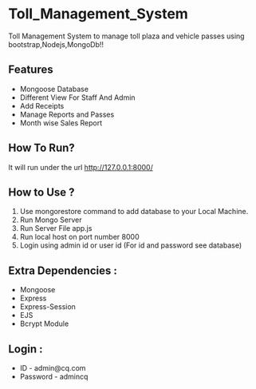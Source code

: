 # Toll_Management_System
Toll Management System to manage toll plaza and vehicle passes using bootstrap,Nodejs,MongoDb!!

## Features
<ul>
  <li>Mongoose Database</li>
  <li>Different View For Staff And Admin</li> 
  <li>Add Receipts</li>
  <li>Manage Reports and Passes</li>
  <li>Month wise Sales Report</li>
</ul>

## How To Run?
It will run under the url http://127.0.0.1:8000/

## How to Use ?
<ol type="number">
<li>Use mongorestore command to add database to your Local Machine.</li>
<li>Run Mongo Server</li>
<li>Run Server File app.js</li>
<li>Run local host on port number 8000</li>
<li>Login using admin id or user id (For id and password see database)</li>
</ol>

## Extra Dependencies :

<ul>
  <li>Mongoose</li>
  <li>Express</li>
  <li>Express-Session</li>
  <li>EJS</li>
  <li>Bcrypt Module</li>
</ul>

## Login :

<ul>
  <li> ID - admin@cq.com </li>
  <li> Password - admincq </li>
</ul>

